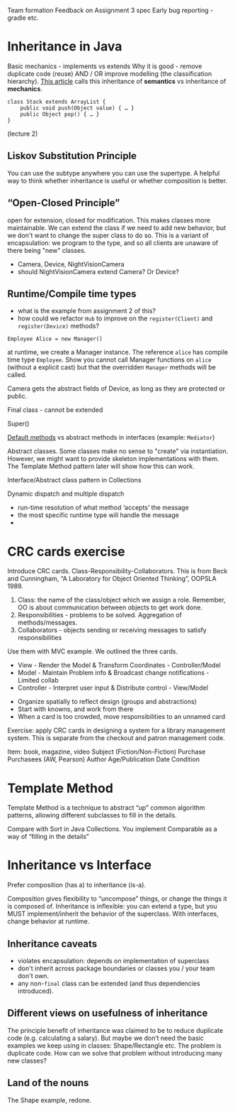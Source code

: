 Team formation
Feedback on Assignment 3 spec
Early bug reporting - gradle etc.

# Inheritance in Java
Basic mechanics - implements vs extends
Why it is good - remove duplicate code (reuse) AND / OR improve modelling (the classification hierarchy). [This article](https://www.thoughtworks.com/insights/blog/composition-vs-inheritance-how-choose) calls this inheritance of **semantics** vs inheritance of **mechanics**.

```
class Stack extends ArrayList {
    public void push(Object value) { … }
    public Object pop() { … }
}
```
(lecture 2)
## Liskov Substitution Principle
You can use the subtype anywhere you can use the supertype. A helpful way to think whether inheritance is useful or whether composition is better. 

## “**Open-Closed Principle**”
open for extension, closed for modification. This makes classes more maintainable. We can extend the class if we need to add new behavior, but we don't want to change the super class to do so. This is a variant of encapsulation: we program to the type, and so all clients are unaware of there being "new" classes. 

- Camera, Device, NightVisionCamera
- should NightVisionCamera extend Camera? Or Device? 

## Runtime/Compile time types
- what is the example from assignment 2 of this? 
- how could we refactor `Hub` to improve on the `register(Client)` and `register(Device)` methods?

`Employee Alice = new Manager()`

at runtime, we create a Manager instance. The reference `alice` has compile time type `Employee`. Show you cannot call Manager functions on `alice` (without a explicit cast) but that the overridden `Manager` methods will be called. 

Camera gets the abstract fields of Device, as long as they are protected or public.

Final class - cannot be extended

Super()

[Default methods](https://docs.oracle.com/javase/tutorial/java/IandI/defaultmethods.html) vs abstract methods in interfaces (example: `Mediator`)

Abstract classes. Some classes make no sense to "create" via instantiation. However, we might want to provide skeleton implementations with them. The Template Method pattern later will show how this can work. 

Interface/Abstract class pattern in Collections

Dynamic dispatch and multiple dispatch
- run-time resolution of what method ‘accepts’ the message 
- the most specific runtime type will handle the message
- 

# CRC cards exercise
Introduce CRC cards. Class-Responsibility-Collaborators. This is from Beck and Cunningham, “A Laboratory for Object Oriented Thinking”, OOPSLA 1989.

1. Class: the name of the class/object which we assign a role. Remember, OO is about communication between objects to get work done.
2. Responsibilities - problems to be solved. Aggregation of methods/messages.
3. Collaborators - objects sending or receiving messages to satisfy responsibilities

Use them with MVC example. We outlined the three cards.
- View - Render the Model & Transform Coordinates - Controller/Model
- Model - Maintain Problem info & Broadcast change notifications - Limited collab
- Controller - Interpret user input & Distribute control - View/Model

* Organize spatially to reflect design (groups and abstractions)
* Start with knowns, and work from there
* When a card is too crowded, move responsibilities to an unnamed card

Exercise: apply CRC cards in designing a system for a library management system. This is separate from the checkout and patron management code.

Item: book, magazine, video
Subject (Fiction/Non-Fiction)
Purchase
Purchasees (AW, Pearson)
Author
Age/Publication Date
Condition

# Template Method
Template Method is a technique to abstract “up” common algorithm patterns, allowing different subclasses to fill in the details. 

Compare with Sort in Java Collections. You implement Comparable as a way of “filling in the details” 

# Inheritance vs Interface
Prefer composition (has a) to inheritance (is-a).

Composition gives flexibility to “uncompose” things, or change the things it is composed of. Inheritance is inflexible: you can extend a type, but you MUST implement/inherit the behavior of the superclass. 
With interfaces, change behavior at runtime. 

## Inheritance caveats
- violates encapsulation: depends on implementation of superclass
- don't inherit across package boundaries or classes you / your team don't own.
- any non-`final` class can be extended (and thus dependencies introduced).

## Different views on usefulness of inheritance
The principle benefit of inheritance was claimed to be to reduce duplicate code (e.g. calculating a salary). But maybe we don’t need the basic examples we keep using in classes: Shape/Rectangle etc. The problem is duplicate code. How can we solve that problem without introducing many new classes?

## Land of the nouns

The Shape example, redone. 
